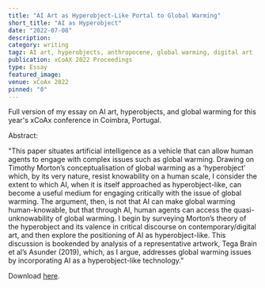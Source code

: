 ```yaml
---
title: "AI Art as Hyperobject-Like Portal to Global Warming"
short_title: "AI as Hyperobject"
date: "2022-07-08"
description:
category: writing
tagz: AI art, hyperobjects, anthropocene, global warming, digital art
publication: xCoAX 2022 Proceedings
type: Essay
featured_image:
venue: xCoAx 2022
pinned: "0"
---
```


Full version of my essay on AI art, hyperobjects, and global warming for this year's xCoAx conference in Coimbra, Portugal.

Abstract:

"This paper situates artificial intelligence as a vehicle that can allow human agents to engage with complex issues such as global warming. Drawing on Timothy Morton’s conceptualisation of global warming as a ‘hyperobject’ which, by its very nature, resist knowability on a human scale, I consider the extent to which AI, when it is itself approached as hyperobject-like, can become a useful medium for engaging critically with the issue of global warming. The argument, then, is not that AI can make global warming human-knowable, but that through AI, human agents can access the quasi-unknowability of global warming. I begin by surveying Morton’s theory of the hyperobject and its valence in critical discourse on contemporary/digital art, and then explore the positioning of AI as hyperobject-like. This discussion is bookended by analysis of a representative artwork, Tega Brain et al’s Asunder (2019), which, as I argue, addresses global warming issues by incorporating AI as a hyperobject-like technology."

Download [here](https://2022.xcoax.org/pdf/xcoax2022-zeilinger.pdf).

